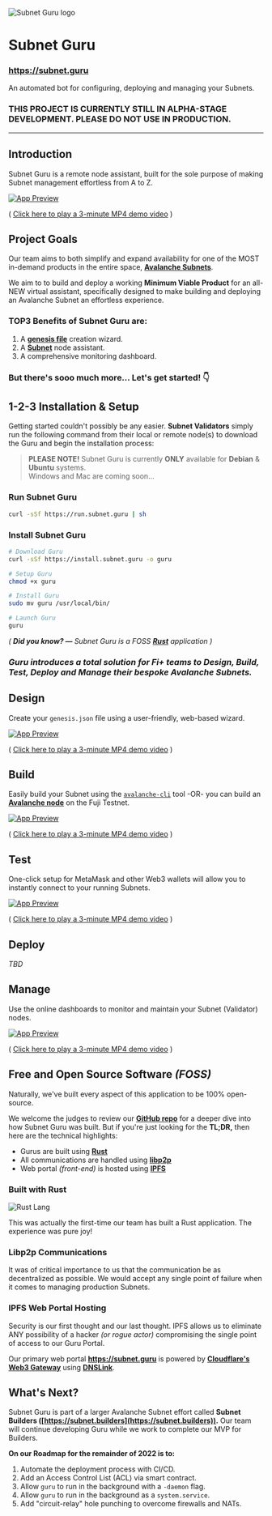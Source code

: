![Subnet Guru logo](https://i.ibb.co/vHCBZSY/guru-256.png)

# Subnet Guru

### https://subnet.guru

An automated bot for configuring, deploying and managing your Subnets.

### THIS PROJECT IS CURRENTLY STILL IN ALPHA-STAGE DEVELOPMENT. PLEASE DO NOT USE IN PRODUCTION.

---

## Introduction

Subnet Guru is a remote node assistant, built for the sole purpose of making Subnet management effortless from A to Z.

[![App Preview](https://subnet.guru/promo.jpg)](https://subnet.guru/promo.mp4)

( [Click here to play a 3-minute MP4 demo video](https://subnet.guru/promo.mp4) )


## Project Goals

Our team aims to both simplify and expand availability for one of the MOST in-demand products in the entire space, [__Avalanche Subnets__](https://docs.avax.network/subnets).

We aim to to build and deploy a working __Minimum Viable Product__ for an all-NEW virtual assistant, specifically designed to make building and deploying an Avalanche Subnet an effortless experience.

### TOP3 Benefits of Subnet Guru are:

1. A [__genesis file__](https://docs.avax.network/community/tutorials-contest/2022/avax-subnet-customization#creating-a-custom-genesis-file) creation wizard.
2. A [__Subnet__](https://docs.avax.network/subnets) node assistant.
3. A comprehensive monitoring dashboard.

### But there's sooo much more... Let's get started! 👇

## 1-2-3 Installation & Setup

Getting started couldn't possibly be any easier. __Subnet Validators__ simply run the following command from their local or remote node(s) to download the Guru and begin the installation process:

> __PLEASE NOTE!__ Subnet Guru is currently __ONLY__ available for __Debian__ & __Ubuntu__ systems.  
Windows and Mac are coming soon...

### Run Subnet Guru

```sh
curl -sSf https://run.subnet.guru | sh
```

### Install Subnet Guru

```sh
# Download Guru
curl -sSf https://install.subnet.guru -o guru

# Setup Guru
chmod +x guru

# Install Guru
sudo mv guru /usr/local/bin/

# Launch Guru
guru
```
_( __Did you know? —__ Subnet Guru is a FOSS [__Rust__](https://www.rust-lang.org/) application )_


### _Guru introduces a total solution for Fi+ teams to Design, Build, Test, Deploy and Manage their bespoke Avalanche Subnets._

## Design

Create your `genesis.json` file using a user-friendly, web-based wizard.

[![App Preview](https://subnet.guru/promo-design.jpg)](https://subnet.guru/promo-design.mp4)

( [Click here to play a 3-minute MP4 demo video](https://subnet.guru/promo-design.mp4) )


## Build

Easily build your Subnet using the [`avalanche-cli`](https://github.com/ava-labs/avalanche-cli) tool -OR- you can build an [__Avalanche node__](https://docs.avax.network/nodes/build/run-avalanche-node-manually) on the Fuji Testnet.

[![App Preview](https://subnet.guru/promo-build.jpg)](https://subnet.guru/promo-build.mp4)

( [Click here to play a 3-minute MP4 demo video](https://subnet.guru/promo-build.mp4) )


## Test

One-click setup for MetaMask and other Web3 wallets will allow you to instantly connect to your running Subnets.

[![App Preview](https://subnet.guru/promo-test.jpg)](https://subnet.guru/promo-test.mp4)

( [Click here to play a 3-minute MP4 demo video](https://subnet.guru/promo-test.mp4) )


## Deploy

_TBD_

## Manage

Use the online dashboards to monitor and maintain your Subnet (Validator) nodes.

[![App Preview](https://subnet.guru/promo-manage.jpg)](https://subnet.guru/promo-manage.mp4)

( [Click here to play a 3-minute MP4 demo video](https://subnet.guru/promo-manage.mp4) )


## Free and Open Source Software _(FOSS)_

Naturally, we've built every aspect of this application to be 100% open-source.

We welcome the judges to review our [__GitHub repo__](https://github.com/avasdao/subnet-guru) for a deeper dive into how Subnet Guru was built. But if you're just looking for the __TL;DR,__ then here are the technical highlights:

- Gurus are built using [__Rust__](https://www.rust-lang.org/)
- All communications are handled using [__libp2p__](https://libp2p.io/)
- Web portal _(front-end)_ is hosted using [__IPFS__](https://ipfs.io/)

### Built with Rust

![Rust Lang](https://i.ibb.co/VHk0Z2Q/rust-banner.jpg)

This was actually the first-time our team has built a Rust application. The experience was pure joy!

### Libp2p Communications

It was of critical importance to us that the communication be as decentralized as possible. We would accept any single point of failure when it comes to managing production Subnets.

### IPFS Web Portal Hosting

Security is our first thought and our last thought. IPFS allows us to eliminate ANY possibility of a hacker _(or rogue actor)_ compromising the single point of access to our Guru Portal.

Our primary web portal [__https://subnet.guru__](https://subnet.guru) is powered by [__Cloudflare's Web3 Gateway__](https://www.cloudflare.com/web3/) using [__DNSLink__](https://developers.cloudflare.com/web3/ipfs-gateway/concepts/dnslink/).


## What's Next?

Subnet Guru is part of a larger Avalanche Subnet effort called __Subnet Builders ([https://subnet.builders](https://subnet.builders)).__ Our team will continue developing Guru while we work to complete our MVP for Builders.

__On our Roadmap for the remainder of 2022 is to:__

1. Automate the deployment process with CI/CD.
2. Add an Access Control List (ACL) via smart contract.
3. Allow `guru` to run in the background with a `-daemon` flag.
4. Allow `guru` to run in the background as a `system.service`.
5. Add "circuit-relay" hole punching to overcome firewalls and NATs.

